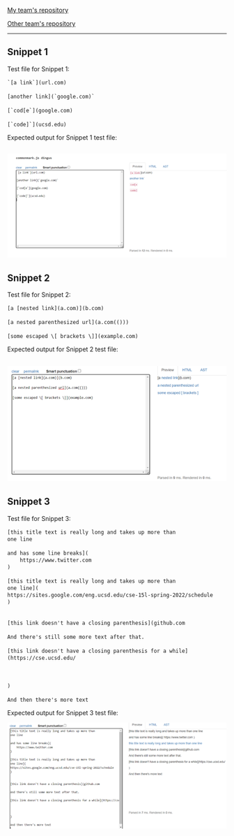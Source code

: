 [My team's repository](https://github.com/HantianLin/markdown-parser)

[Other team's repository](https://github.com/michellem8/markdown-parser)
___

## Snippet 1
Test file for Snippet 1:
```
`[a link`](url.com)

[another link](`google.com)`

[`cod[e`](google.com)

[`code]`](ucsd.edu)
```
Expected output for Snippet 1 test file:

![Image](4-sp1-1.png)
---
## Snippet 2
Test file for Snippet 2:
```
[a [nested link](a.com)](b.com)

[a nested parenthesized url](a.com(()))

[some escaped \[ brackets \]](example.com)

```
Expected output for Snippet 2 test file:

![Image](4-sp2-1.png)
---
## Snippet 3
Test file for Snippet 3:
```
[this title text is really long and takes up more than 
one line

and has some line breaks](
    https://www.twitter.com
)

[this title text is really long and takes up more than 
one line](
https://sites.google.com/eng.ucsd.edu/cse-15l-spring-2022/schedule
)


[this link doesn't have a closing parenthesis](github.com

And there's still some more text after that.

[this link doesn't have a closing parenthesis for a while](https://cse.ucsd.edu/



)

And then there's more text

```
Expected output for Snippet 3 test file:

![Image](4-sp3-1.png)
